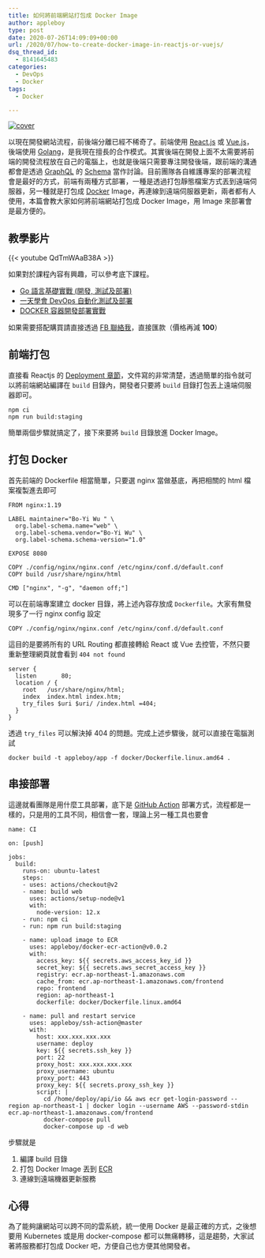 ```yaml
---
title: 如何將前端網站打包成 Docker Image
author: appleboy
type: post
date: 2020-07-26T14:09:09+00:00
url: /2020/07/how-to-create-docker-image-in-reactjs-or-vuejs/
dsq_thread_id:
  - 8141645483
categories:
  - DevOps
  - Docker
tags:
  - Docker

---
```

[![cover][1]][1]

以現在開發網站流程，前後端分離已經不稀奇了。前端使用 [React.js][2] 或 [Vue.js][3]，後端使用 [Golang][4]，是我現在擅長的合作模式。其實後端在開發上面不太需要將前端的開發流程放在自己的電腦上，也就是後端只需要專注開發後端，跟前端的溝通都會是透過 [GraphQL][5] 的 [Schema][6] 當作討論。目前團隊各自維護專案的部署流程會是最好的方式，前端有兩種方式部署，一種是透過打包靜態檔案方式丟到遠端伺服器，另一種就是打包成 [Docker][7] Image，再連線到遠端伺服器更新，兩者都有人使用，本篇會教大家如何將前端網站打包成 Docker Image，用 Image 來部署會是最方便的。

<!--more-->

## 教學影片

{{< youtube QdTmWAaB38A >}}

如果對於課程內容有興趣，可以參考底下課程。

  * [Go 語言基礎實戰 (開發, 測試及部署)][8]
  * [一天學會 DevOps 自動化測試及部署][9]
  * [DOCKER 容器開發部署實戰][10]

如果需要搭配購買請直接透過 [FB 聯絡我][11]，直接匯款（價格再減 **100**）

## 前端打包

直接看 Reactjs 的 [Deployment 章節][12]，文件寫的非常清楚，透過簡單的指令就可以將前端網站編譯在 `build` 目錄內，開發者只要將 `build` 目錄打包丟上遠端伺服器即可。

<pre><code class="language-bash">npm ci
npm run build:staging</code></pre>

簡單兩個步驟就搞定了，接下來要將 `build` 目錄放進 Docker Image。

## 打包 Docker

首先前端的 Dockerfile 相當簡單，只要選 nginx 當做基底，再把相關的 html 檔案複製進去即可

<pre><code class="language-dockerfile=">FROM nginx:1.19

LABEL maintainer="Bo-Yi Wu <appleboy.tw@gmail.com>" \
  org.label-schema.name="web" \
  org.label-schema.vendor="Bo-Yi Wu" \
  org.label-schema.schema-version="1.0"

EXPOSE 8080

COPY ./config/nginx/nginx.conf /etc/nginx/conf.d/default.conf
COPY build /usr/share/nginx/html

CMD ["nginx", "-g", "daemon off;"]</code></pre>

可以在前端專案建立 docker 目錄，將上述內容存放成 `Dockerfile`。大家有無發現多了一行 nginx config 設定

<pre><code class="language-bash">COPY ./config/nginx/nginx.conf /etc/nginx/conf.d/default.conf</code></pre>

這目的是要將所有的 URL Routing 都直接轉給 React 或 Vue 去控管，不然只要重新整理網頁就會看到 `404 not found`

<pre><code class="language-bash">server {
  listen       80;
  location / {
    root   /usr/share/nginx/html;
    index  index.html index.htm;
    try_files $uri $uri/ /index.html =404;
  }
}</code></pre>

透過 `try_files` 可以解決掉 404 的問題。完成上述步驟後，就可以直接在電腦測試

<pre><code class="language-bash">docker build -t appleboy/app -f docker/Dockerfile.linux.amd64 .</code></pre>

## 串接部署

這邊就看團隊是用什麼工具部署，底下是 [GitHub Action][13] 部署方式，流程都是一樣的，只是用的工具不同，相信會一套，理論上另一種工具也要會

<pre><code class="language-yml">name: CI

on: [push]

jobs:
  build:
    runs-on: ubuntu-latest
    steps:
    - uses: actions/checkout@v2
    - name: build web
      uses: actions/setup-node@v1
      with:
        node-version: 12.x
    - run: npm ci
    - run: npm run build:staging

    - name: upload image to ECR
      uses: appleboy/docker-ecr-action@v0.0.2
      with:
        access_key: ${{ secrets.aws_access_key_id }}
        secret_key: ${{ secrets.aws_secret_access_key }}
        registry: ecr.ap-northeast-1.amazonaws.com
        cache_from: ecr.ap-northeast-1.amazonaws.com/frontend
        repo: frontend
        region: ap-northeast-1
        dockerfile: docker/Dockerfile.linux.amd64

    - name: pull and restart service
      uses: appleboy/ssh-action@master
      with:
        host: xxx.xxx.xxx.xxx
        username: deploy
        key: ${{ secrets.ssh_key }}
        port: 22
        proxy_host: xxx.xxx.xxx.xxx
        proxy_username: ubuntu
        proxy_port: 443
        proxy_key: ${{ secrets.proxy_ssh_key }}
        script: |
          cd /home/deploy/api/io && aws ecr get-login-password --region ap-northeast-1 | docker login --username AWS --password-stdin ecr.ap-northeast-1.amazonaws.com/frontend
          docker-compose pull
          docker-compose up -d web
</code></pre>

步驟就是

  1. 編譯 build 目錄
  2. 打包 Docker Image 丟到 [ECR][14]
  3. 連線到遠端機器更新服務

## 心得

為了能夠讓網站可以跨不同的雲系統，統一使用 Docker 是最正確的方式，之後想要用 Kubernetes 或是用 docker-compose 都可以無痛轉移，這是趨勢，大家試著將服務都打包成 Docker 吧，方便自己也方便其他開發者。

 [1]: https://lh3.googleusercontent.com/2oJnx10msYCEJymUjCFZy3VspTSETeOGLcH8M5tHP2l2SP1yVtR7cUCZSO-3nc1Z6qQuc0FZMUFHViyfkhIFOz60ZocVZ8TxsneH2qZW7Hkio-TvCSxQ1GUM1sEpUSxRH284tP_VsSk=w1920-h1080 "cover"
 [2]: https://reactjs.org/
 [3]: https://vuejs.org/
 [4]: https://golang.org
 [5]: https://graphql.org/
 [6]: https://graphql.org/learn/schema/
 [7]: https://www.docker.com/
 [8]: https://www.udemy.com/course/golang-fight/?couponCode=202007
 [9]: https://www.udemy.com/course/devops-oneday/?couponCode=202007
 [10]: https://www.udemy.com/course/docker-practice/?couponCode=202007
 [11]: http://facebook.com/appleboy46
 [12]: https://create-react-app.dev/docs/deployment/
 [13]: https://github.com/features/actions
 [14]: https://aws.amazon.com/tw/ecr/
